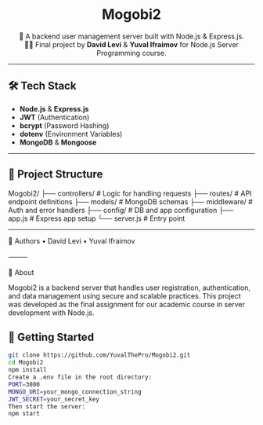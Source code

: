 <h1 align="center">Mogobi2</h1>
<p align="center">
  🚀 A backend user management server built with Node.js & Express.js.<br>
  🧑‍💻 Final project by <b>David Levi</b> & <b>Yuval Ifraimov</b> for Node.js Server Programming course.
</p>

---

## 🛠 Tech Stack

- **Node.js** & **Express.js**
- **JWT** (Authentication)
- **bcrypt** (Password Hashing)
- **dotenv** (Environment Variables)
- **MongoDB** & **Mongoose**

---

## 📁 Project Structure

Mogobi2/
├── controllers/      # Logic for handling requests
├── routes/           # API endpoint definitions
├── models/           # MongoDB schemas
├── middleware/       # Auth and error handlers
├── config/           # DB and app configuration
├── app.js            # Express app setup
└── server.js         # Entry point

---


👥 Authors
	•	David Levi
	•	Yuval Ifraimov

⸻

📌 About

Mogobi2 is a backend server that handles user registration, authentication, and data management using secure and scalable practices.
This project was developed as the final assignment for our academic course in server development with Node.js.


## 🚀 Getting Started

```bash
git clone https://github.com/YuvalThePro/Mogobi2.git
cd Mogobi2
npm install
Create a .env file in the root directory:
PORT=3000
MONGO_URI=your_mongo_connection_string
JWT_SECRET=your_secret_key
Then start the server:
npm start
